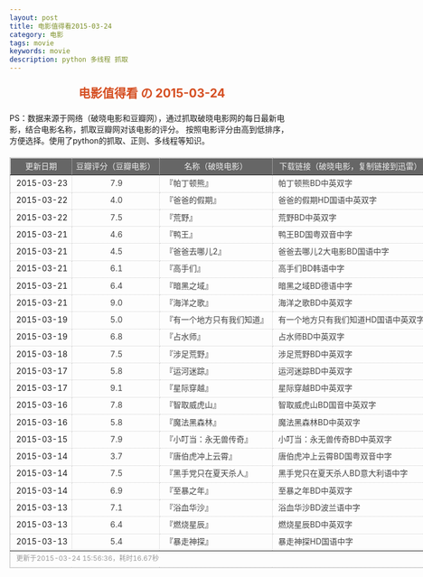 ```yaml
---
layout: post
title: 电影值得看2015-03-24
category: 电影
tags: movie
keywords: movie 
description: python 多线程 抓取
---
```

<h2 style="text-align:center;color:#D54E21;margin:20px auto">电影值得看 の 2015-03-24</h2>
<div>PS：数据来源于网络（破晓电影和豆瓣网），通过抓取破晓电影网的每日最新电影，结合电影名称，抓取豆瓣网对该电影的评分。
按照电影评分由高到低排序，方便选择。使用了python的抓取、正则、多线程等知识。</div>
<table id="movietb">
	<thead>
		<tr>
			<td min-width="100px">更新日期</td>
			<td min-width="100px">豆瓣评分（豆瓣电影）</td>
			<td min-width="300px">名称（破晓电影）</td>
			<td>下载链接（破晓电影，复制链接到迅雷）</td>
		</tr>
	</thead>
	<tbody>
		<tr>
			<td>2015-03-23</td>
			<td style="color:#FF5138!important;text-align:center;"><a href="http://movie.douban.com/subject/2998373/" target="_blank">7.9</a></td>
			<td>『<a href="http://www.poxiao.com/movie/38163.html" target="_blank">帕丁顿熊</a>』</td>
			<td><a href="ftp://5:5@p13.poxiao.com:8202/[www.poxiao.com破晓电影]帕丁顿熊BD中英双字.rmvb" target="_blank">帕丁顿熊BD中英双字</a></td>
		</tr>
				<tr>
			<td>2015-03-22</td>
			<td style="color:#FF5138!important;text-align:center;"><a href="http://movie.douban.com/subject/25908302/" target="_blank">4.0</a></td>
			<td>『<a href="http://www.poxiao.com/movie/38190.html" target="_blank">爸爸的假期</a>』</td>
			<td><a href="ftp://2:2@p13.poxiao.com:8202/[www.poxiao.com破晓电影]爸爸的假期HD国语中英双字.mkv" target="_blank">爸爸的假期HD国语中英双字</a></td>
		</tr>
				<tr>
			<td>2015-03-22</td>
			<td style="color:#FF5138!important;text-align:center;"><a href="http://movie.douban.com/subject/21345845/" target="_blank">7.5</a></td>
			<td>『<a href="http://www.poxiao.com/movie/38192.html" target="_blank">荒野</a>』</td>
			<td><a href="ftp://4:4@p13.poxiao.com:8202/[www.poxiao.com破晓电影]荒野BD中英双字.rmvb" target="_blank">荒野BD中英双字</a></td>
		</tr>
				<tr>
			<td>2015-03-21</td>
			<td style="color:#FF5138!important;text-align:center;"><a href="http://movie.douban.com/subject/26279166/" target="_blank">4.6</a></td>
			<td>『<a href="http://www.poxiao.com/movie/38186.html" target="_blank">鸭王</a>』</td>
			<td><a href="ftp://6:6@p13.poxiao.com:8202/[www.poxiao.com破晓电影]鸭王BD国粤双音中字.mkv" target="_blank">鸭王BD国粤双音中字</a></td>
		</tr>
				<tr>
			<td>2015-03-21</td>
			<td style="color:#FF5138!important;text-align:center;"><a href="http://movie.douban.com/subject/25951736/" target="_blank">4.5</a></td>
			<td>『<a href="http://www.poxiao.com/movie/38188.html" target="_blank">爸爸去哪儿2</a>』</td>
			<td><a href="ftp://8:8@p13.poxiao.com:8202/[www.poxiao.com破晓电影]爸爸去哪儿2大电影BD国语中字.rmvb" target="_blank">爸爸去哪儿2大电影BD国语中字</a></td>
		</tr>
				<tr>
			<td>2015-03-21</td>
			<td style="color:#FF5138!important;text-align:center;"><a href="http://movie.douban.com/subject/25819726/" target="_blank">6.1</a></td>
			<td>『<a href="http://www.poxiao.com/movie/38189.html" target="_blank">高手们</a>』</td>
			<td><a href="ftp://1:1@p13.poxiao.com:8202/[www.poxiao.com破晓电影]高手们BD韩语中字.rmvb" target="_blank">高手们BD韩语中字</a></td>
		</tr>
				<tr>
			<td>2015-03-21</td>
			<td style="color:#FF5138!important;text-align:center;"><a href="http://movie.douban.com/subject/20452249/" target="_blank">6.4</a></td>
			<td>『<a href="http://www.poxiao.com/movie/38187.html" target="_blank">暗黑之域</a>』</td>
			<td><a href="ftp://7:7@p13.poxiao.com:8202/[www.poxiao.com破晓电影]暗黑之域BD德语中字.rmvb  " target="_blank">暗黑之域BD德语中字</a></td>
		</tr>
				<tr>
			<td>2015-03-21</td>
			<td style="color:#FF5138!important;text-align:center;"><a href="http://movie.douban.com/subject/11584019/" target="_blank">9.0</a></td>
			<td>『<a href="http://www.poxiao.com/movie/38182.html" target="_blank">海洋之歌</a>』</td>
			<td><a href="ftp://5:5@p13.poxiao.com:8202/[www.poxiao.com破晓电影]海洋之歌BD中英双字.rmvb" target="_blank">海洋之歌BD中英双字</a></td>
		</tr>
				<tr>
			<td>2015-03-19</td>
			<td style="color:#FF5138!important;text-align:center;"><a href="http://movie.douban.com/subject/25858759/" target="_blank">5.0</a></td>
			<td>『<a href="http://www.poxiao.com/movie/38093.html" target="_blank">有一个地方只有我们知道</a>』</td>
			<td><a href="ftp://3:3@p13.poxiao.com:8202/[www.poxiao.com破晓电影]有一个地方只有我们知道HD国语中英双字.mkv" target="_blank">有一个地方只有我们知道HD国语中英双字</a></td>
		</tr>
				<tr>
			<td>2015-03-19</td>
			<td style="color:#FF5138!important;text-align:center;"><a href="http://movie.douban.com/subject/25749871/" target="_blank">6.8</a></td>
			<td>『<a href="http://www.poxiao.com/movie/38181.html" target="_blank">占水师</a>』</td>
			<td><a href="ftp://4:4@p13.poxiao.com:8202/[www.poxiao.com破晓电影]占水师BD中英双字.rmvb" target="_blank">占水师BD中英双字</a></td>
		</tr>
				<tr>
			<td>2015-03-18</td>
			<td style="color:#FF5138!important;text-align:center;"><a href="http://movie.douban.com/subject/21345845/" target="_blank">7.5</a></td>
			<td>『<a href="http://www.poxiao.com/movie/38179.html" target="_blank">涉足荒野</a>』</td>
			<td><a href="ftp://2:2@p13.poxiao.com:8202/[www.poxiao.com破晓电影]涉足荒野BD中英双字.rmvb" target="_blank">涉足荒野BD中英双字</a></td>
		</tr>
				<tr>
			<td>2015-03-17</td>
			<td style="color:#FF5138!important;text-align:center;"><a href="http://movie.douban.com/subject/25725308/" target="_blank">5.8</a></td>
			<td>『<a href="http://www.poxiao.com/movie/38178.html" target="_blank">运河迷踪</a>』</td>
			<td><a href="ftp://8:8@p13.poxiao.com:8202/[www.poxiao.com破晓电影]运河迷踪BD中英双字.rmvb" target="_blank">运河迷踪BD中英双字</a></td>
		</tr>
				<tr>
			<td>2015-03-17</td>
			<td style="color:#FF5138!important;text-align:center;"><a href="http://movie.douban.com/subject/1889243/" target="_blank">9.1</a></td>
			<td>『<a href="http://www.poxiao.com/movie/38177.html" target="_blank">星际穿越</a>』</td>
			<td><a href="ftp://7:7@p13.poxiao.com:8202/[www.poxiao.com破晓电影]星际穿越BD中英双字.rmvb" target="_blank">星际穿越BD中英双字</a></td>
		</tr>
				<tr>
			<td>2015-03-16</td>
			<td style="color:#FF5138!important;text-align:center;"><a href="http://movie.douban.com/subject/10807909/" target="_blank">7.8</a></td>
			<td>『<a href="http://www.poxiao.com/movie/37962.html" target="_blank">智取威虎山</a>』</td>
			<td><a href="ftp://5:5@p13.poxiao.com:8202/[www.poxiao.com破晓电影]智取威虎山BD国音中英双字.rmvb" target="_blank">智取威虎山BD国音中英双字</a></td>
		</tr>
				<tr>
			<td>2015-03-16</td>
			<td style="color:#FF5138!important;text-align:center;"><a href="http://movie.douban.com/subject/10546762/" target="_blank">5.8</a></td>
			<td>『<a href="http://www.poxiao.com/movie/38176.html" target="_blank">魔法黑森林</a>』</td>
			<td><a href="ftp://6:6@p13.poxiao.com:8202/[www.poxiao.com破晓电影]魔法黑森林BD中英双字.rmvb" target="_blank">魔法黑森林BD中英双字</a></td>
		</tr>
				<tr>
			<td>2015-03-15</td>
			<td style="color:#FF5138!important;text-align:center;"><a href="http://movie.douban.com/subject/26258872/" target="_blank">7.9</a></td>
			<td>『<a href="http://www.poxiao.com/movie/38173.html" target="_blank">小叮当：永无兽传奇</a>』</td>
			<td><a href="ftp://4:4@p13.poxiao.com:8202/[www.poxiao.com破晓电影]小叮当：永无兽传奇BD中英双字.rmvb" target="_blank">小叮当：永无兽传奇BD中英双字</a></td>
		</tr>
				<tr>
			<td>2015-03-14</td>
			<td style="color:#FF5138!important;text-align:center;"><a href="http://movie.douban.com/subject/25972411/" target="_blank">3.7</a></td>
			<td>『<a href="http://www.poxiao.com/movie/38172.html" target="_blank">唐伯虎冲上云霄</a>』</td>
			<td><a href="ftp://3:3@p13.poxiao.com:8202/[www.poxiao.com破晓电影]唐伯虎冲上云霄BD国粤双音中字.mkv" target="_blank">唐伯虎冲上云霄BD国粤双音中字</a></td>
		</tr>
				<tr>
			<td>2015-03-14</td>
			<td style="color:#FF5138!important;text-align:center;"><a href="http://movie.douban.com/subject/25823076/" target="_blank">7.5</a></td>
			<td>『<a href="http://www.poxiao.com/movie/38171.html" target="_blank">黑手党只在夏天杀人</a>』</td>
			<td><a href="ftp://2:2@p13.poxiao.com:8202/[www.poxiao.com破晓电影]黑手党只在夏天杀人BD意大利语中字.rmvb" target="_blank">黑手党只在夏天杀人BD意大利语中字</a></td>
		</tr>
				<tr>
			<td>2015-03-14</td>
			<td style="color:#FF5138!important;text-align:center;"><a href="http://movie.douban.com/subject/24742719/" target="_blank">6.9</a></td>
			<td>『<a href="http://www.poxiao.com/movie/38170.html" target="_blank">至暴之年</a>』</td>
			<td><a href="ftp://1:1@p13.poxiao.com:8202/[www.poxiao.com破晓电影]至暴之年BD中英双字.rmvb" target="_blank">至暴之年BD中英双字</a></td>
		</tr>
				<tr>
			<td>2015-03-13</td>
			<td style="color:#FF5138!important;text-align:center;"><a href="http://movie.douban.com/subject/25917239/" target="_blank">7.1</a></td>
			<td>『<a href="http://www.poxiao.com/movie/38167.html" target="_blank">浴血华沙</a>』</td>
			<td><a href="ftp://7:7@p13.poxiao.com:8202/[www.poxiao.com破晓电影]浴血华沙BD波兰语中字.rmvb" target="_blank">浴血华沙BD波兰语中字</a></td>
		</tr>
				<tr>
			<td>2015-03-13</td>
			<td style="color:#FF5138!important;text-align:center;"><a href="http://movie.douban.com/subject/25820277/" target="_blank">6.4</a></td>
			<td>『<a href="http://www.poxiao.com/movie/38169.html" target="_blank">燃烧星辰</a>』</td>
			<td><a href="ftp://8:8@p13.poxiao.com:8202/[www.poxiao.com破晓电影]燃烧星辰BD中英双字.rmvb" target="_blank">燃烧星辰BD中英双字</a></td>
		</tr>
				<tr>
			<td>2015-03-13</td>
			<td style="color:#FF5138!important;text-align:center;"><a href="http://movie.douban.com/subject/25746414/" target="_blank">5.4</a></td>
			<td>『<a href="http://www.poxiao.com/movie/38168.html" target="_blank">暴走神探</a>』</td>
			<td><a href="ftp://5:5@p13.poxiao.com:8202/[www.poxiao.com破晓电影]暴走神探HD国语中字.rmvb" target="_blank">暴走神探HD国语中字</a></td>
		</tr>
			</tbody>
	<tfoot>
		<tr>
			<td colspan="4">更新于2015-03-24 15:56:36，耗时16.67秒</td>
		</tr>
	</tfoot>
</table>	<style>
	#movietb {width:790px;border:1px #CCCCCC solid;font-size:14px;margin:20px auto;}
	#movietb td {border:1px #CCCCCC dotted;line-height:24px;vertical-align: middle;}
	#movietb a {text-decoration:none;color:#464646; text-shadow:0 1px 0 #F2F2F2;border:0!important}
	#movietb a:hover {text-decoration:underline;color:#D54E21;}
	#movietb tbody tr:hover{background:#CCC}
	#movietb thead {background-color:#666;color:#eee;text-align:center}
	#movietb tbody {text-align:left;}
	#movietb tbody td {padding-left:10px;}
	#movietb tfoot td,.size {padding-left: 10px;font-size:12px;color:#999}
</style>